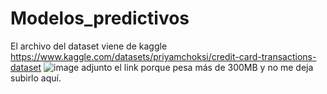 # Modelos_predictivos

El archivo del dataset viene de kaggle 
 https://www.kaggle.com/datasets/priyamchoksi/credit-card-transactions-dataset ![image](https://github.com/user-attachments/assets/717a233a-0350-409a-a8ad-0a1078fe632a)
adjunto el link porque pesa más de 300MB y no me deja subirlo aquí.

